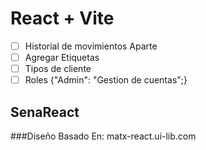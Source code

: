 # React + Vite
- [ ] Historial de movimientos Aparte
- [ ] Agregar Etiquetas
- [ ] Tipos de cliente 
- [ ] Roles {"Admin": "Gestion de cuentas";}
## SenaReact
###Diseño Basado En: matx-react.ui-lib.com
